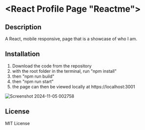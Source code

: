 # <React Profile Page "Reactme">

## Description

A React, mobile responsive, page that is a showcase of who I am.

## Installation

1) Download the code from the repository
2) with the root folder in the terminal, run "npm install"
3) then "npm run build"
4) then "npm run start"
5) the page can then be viewed locally at https://localhost:3001


![Screenshot 2024-11-05 002758](https://github.com/user-attachments/assets/d454a986-d15f-4887-b027-4d50509f6d70)






## License

MIT License

